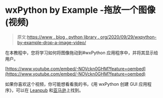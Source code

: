 # wxPython by Example -拖放一个图像(视频)

> 原文:[https://www . blog . python library . org/2020/09/29/wxpython-by-example-drop-a-image-video/](https://www.blog.pythonlibrary.org/2020/09/29/wxpython-by-example-drag-and-drop-an-image-video/)

在本教程中，您将学习如何将图像拖动到#wxPython 应用程序中，并将其显示给用户。

[https://www.youtube.com/embed/-NOVckn0GHM?feature=oembed](https://www.youtube.com/embed/-NOVckn0GHM?feature=oembed)

如果你喜欢这个视频，你可能想看看我的书，《用 wxPython 创建 GUI 应用程序》，可以在 [Leanpub](https://leanpub.com/creatingapplicationswithwxpython/) 和[亚马逊](https://www.amazon.com/dp/0996062890)上找到。
